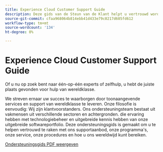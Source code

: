 ```yaml
---
title: Experience Cloud Customer Support Guide
description: Deze gids van de Steun van de Klant helpt u vertrouwd worden met ons de steundienstenaanbod, programma's, de dienst, procedures, en vertelt u hoe u ons wereldwijd kunt bereiken.
source-git-commit: cfaa968064b814ebb41d433e79c0217d605fd612
workflow-type: tm+mt
source-wordcount: '134'
ht-degree: 0%

---
```


# Experience Cloud Customer Support Guide

Of u nu op zoek bent naar één-op-één experts of zelfhulp, u hebt de juiste plaats gevonden voor hulp van wereldklasse.

We streven ernaar uw succes te waarborgen door toonaangevende services en support van wereldklasse te leveren. Onze filosofie is eenvoudig: Wij zijn klantvoorstanders. Ons ondersteuningsteam bestaat uit vakmensen uit verschillende sectoren en achtergronden. die ervaring hebben met technologiebeheer en uitgebreide kennis hebben van onze uitgebreide softwareportfolio. Deze ondersteuningsgids is gemaakt om u te helpen vertrouwd te raken met ons supportaanbod, onze programma&#39;s, onze service, onze procedures en hoe u ons wereldwijd kunt bereiken.

[Ondersteuningsgids PDF weergeven](assets/ExperienceCloudCustomerSupportGuide.pdf)
